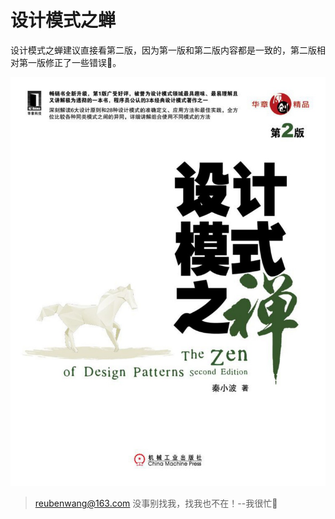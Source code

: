 # 设计模式之蝉
设计模式之蝉建议直接看第二版，因为第一版和第二版内容都是一致的，第二版相对第一版修正了一些错误🙅。

<div align="center">  

<img src="https://github.com/luobotiantang/InterviewSurprise/blob/master/img/DesignPatternCicada.jpg"/> 

</div>


> reubenwang@163.com
> 没事别找我，找我也不在！--我很忙🦆